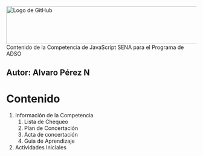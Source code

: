 <img src="https://coursework.vschool.io/content/images/size/w2000/2016/03/javascript-logo-banner.jpg" alt="Logo de GitHub" width="750" height="100">
Contenido de la Competencia de JavaScript SENA para el Programa de ADSO

**Autor:** Alvaro Pérez N
---

# Contenido
1. Información de la Competencia
    1. Lista de Chequeo
    2. Plan de Concertación
    3. Acta de concertación
    4. Guia de Aprendizaje
2. Actividades Iniciales
 